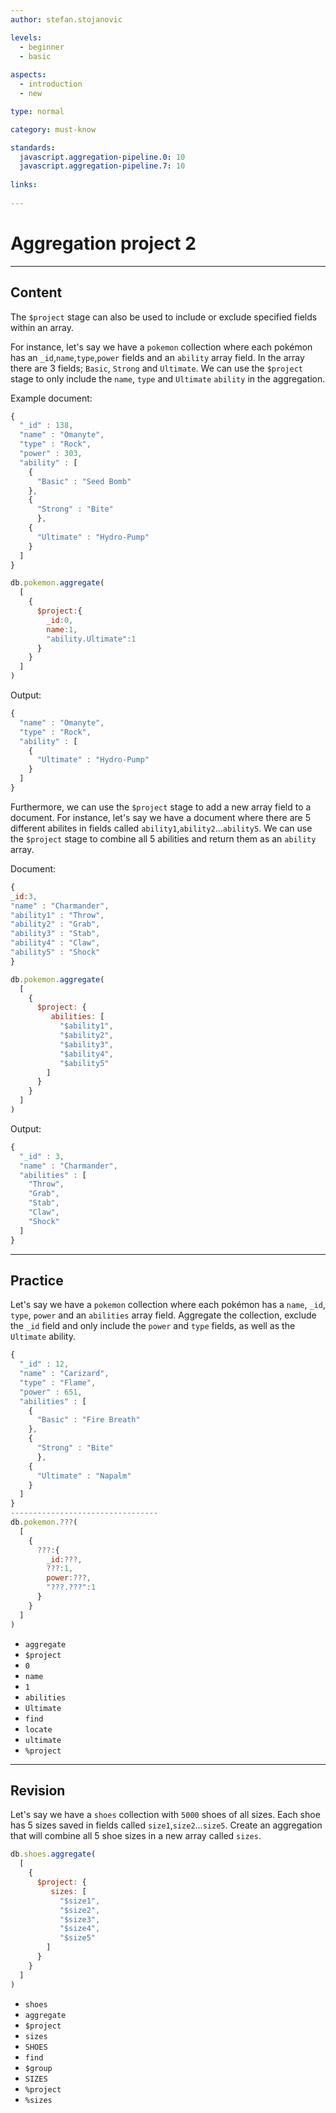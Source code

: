 ```yaml
---
author: stefan.stojanovic

levels:
  - beginner
  - basic
  
aspects:
  - introduction
  - new

type: normal

category: must-know

standards:
  javascript.aggregation-pipeline.0: 10
  javascript.aggregation-pipeline.7: 10
   
links:
  
---
```

# Aggregation project 2
---
## Content

The `$project` stage can also be used to include or exclude specified fields within an array.

For instance, let's say we have a `pokemon` collection where each pokémon has an `_id`,`name`,`type`,`power` fields and an `ability` array field.
In the array there are 3 fields; `Basic`, `Strong` and `Ultimate`. We can use the `$project` stage to only include the `name`, `type` and `Ultimate` `ability` in the aggregation.

Example document:
```javascript
{ 
  "_id" : 138, 
  "name" : "Omanyte", 
  "type" : "Rock", 
  "power" : 303, 
  "ability" : [ 
    { 
      "Basic" : "Seed Bomb" 
    }, 
    { 
      "Strong" : "Bite" 
      }, 
    { 
      "Ultimate" : "Hydro-Pump" 
    }
  ] 
}
```
```javascript
db.pokemon.aggregate(
  [
    {
      $project:{
        _id:0,
        name:1,
        "ability.Ultimate":1
      }
    }
  ]
)
```
Output:
```javascript
{ 
  "name" : "Omanyte", 
  "type" : "Rock", 
  "ability" : [
    { 
      "Ultimate" : "Hydro-Pump" 
    }
  ] 
}
```

Furthermore, we can use the `$project` stage to add a new array field to a document. For instance, let's say we have a document where there are 5 different abilites in fields called `ability1`,`ability2`...`ability5`. We can use the `$project` stage to combine all 5 abilities and return them as an `ability` array.

Document:
```javascript
{
_id:3,
"name" : "Charmander",
"ability1" : "Throw",
"ability2" : "Grab", 
"ability3" : "Stab", 
"ability4" : "Claw", 
"ability5" : "Shock" 
}
```
```javascript
db.pokemon.aggregate( 
  [ 
    { 
      $project: {
         abilities: [ 
           "$ability1", 
           "$ability2",
           "$ability3", 
           "$ability4",
           "$ability5" 
        ]
      } 
    }
  ] 
)
```
Output:
```javascript
{ 
  "_id" : 3, 
  "name" : "Charmander",
  "abilities" : [ 
    "Throw", 
    "Grab", 
    "Stab", 
    "Claw", 
    "Shock" 
  ] 
}
```
---
## Practice

Let's say we have a `pokemon` collection where each pokémon has a `name`, `_id`, `type`, `power` and an `abilities` array field. Aggregate the collection, exclude the `_id` field and only include the `power` and `type` fields, as well as the `Ultimate` ability.

```javascript
{ 
  "_id" : 12, 
  "name" : "Carizard", 
  "type" : "Flame", 
  "power" : 651, 
  "abilities" : [ 
    { 
      "Basic" : "Fire Breath" 
    }, 
    { 
      "Strong" : "Bite" 
      }, 
    { 
      "Ultimate" : "Napalm" 
    }
  ] 
}
---------------------------------
db.pokemon.???(
  [
    {
      ???:{
        _id:???,
        ???:1,
        power:???,
        "???.???":1
      }
    }
  ]
)
```

* `aggregate`
* `$project`
* `0`
* `name`
* `1`
* `abilities`
* `Ultimate`
* `find`
* `locate`
* `ultimate`
* `%project`

---
## Revision

Let's say we have a `shoes` collection with `5000` shoes of all sizes. Each shoe has 5 sizes saved in fields called `size1`,`size2`...`size5`. Create an aggregation that will combine all 5 shoe sizes in a new array called `sizes`.

```javascript
db.shoes.aggregate( 
  [ 
    { 
      $project: {
         sizes: [ 
           "$size1", 
           "$size2",
           "$size3", 
           "$size4",
           "$size5" 
        ]
      } 
    }
  ] 
)
```

* `shoes`
* `aggregate`
* `$project`
* `sizes`
* `SHOES`
* `find`
* `$group`
* `SIZES`
* `%project`
* `%sizes`
